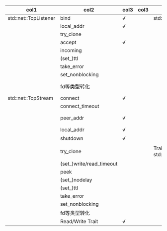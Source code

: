 | col1                          | col2                                | col3 |col3| col1                      | col2                                | col3 |
| ----------------------------- | ----------------------------------- | ---- |---| ---------------------------| ----------------------------------- | ---- |
| std::net::TcpListener         | bind                                | √    || std::net::UdpSocket           | bind                                | √   |
|                               | local_addr                          | √    ||                               | recv_from                           | √   |
|                               | try_clone                           |      ||                               | peek_from                           | √   |
|                               | accept                              | √    ||                               | send_to                             | √   |
|                               | incoming                            |      ||                               | peer_addr                           |      |
|                               | (set_)ttl                           |      ||                               | local_addr                          | √   |
|                               | take_error                          |      ||                               | try_clone                           |      |
|                               | set_nonblocking                     |      ||                               | (set_)write/read_timeout            |      |
|                               | fd等类型转化                         |      ||                               | broadcast/multicast_loop相关        |      |
| std::net::TcpStream           | connect                             | √    ||                               | (set_)ttl                           |      |
|                               | connect_timeout                     |      ||                               | take_error                          |      |
|                               | peer_addr                           | √    ||                               | connect相关(connect,recv,send,peek)  |      |
|                               | local_addr                          | √    ||                               | set_nonblocking                     |      |
|                               | shutdown                            | √    ||                               | fd等类型转化                         |      |
|                               | try_clone                           |      || Trait std::net::ToSocketAddrs | 各种类型转化为地址(包括域名查询)       | √   |
|                               | (set_)write/read_timeout            |      |||||
|                               | peek                                |      |||||
|                               | (set_)nodelay                       |      |||||
|                               | (set_)ttl                           |      |||||
|                               | take_error                          |      |||||
|                               | set_nonblocking                     |      |||||
|                               | fd等类型转化                         |      |||||
|                               | Read/Write Trait                    | √    |||||


